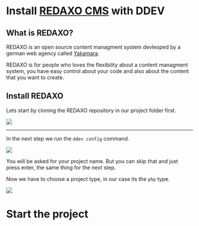 # Install [REDAXO CMS](https://redaxo.org) with DDEV

## What is REDAXO?

REDAXO is an open source content managment system devleoped by a german web agency called [Yakamara](https://www.yakamara.de/). 

REDAXO is for people who loves the flexibility about a content managment system, you have easy control about your code and also about the content that you want to create. 

## Install REDAXO

Lets start by cloning the REDAXO repository in our project folder first.

![](https://raw.githubusercontent.com/crydotsnake/ddev-contrib/master/recipes/install-redaxo-cms-with-ddev/img/clone-repository.gif)

---

In the next step we run the `ddev config` command.

![](https://github.com/crydotsnake/ddev-contrib/blob/master/recipes/install-redaxo-cms-with-ddev/img/project-name.png?raw=true)

You will be asked for your project name. But you can skip that and 
just press enter, the same thing for the next step.

Now we have to choose a project type, in our case its the `php` type.

![](https://github.com/crydotsnake/ddev-contrib/blob/master/recipes/install-redaxo-cms-with-ddev/img/project-type.png?raw=true)

# Start the project